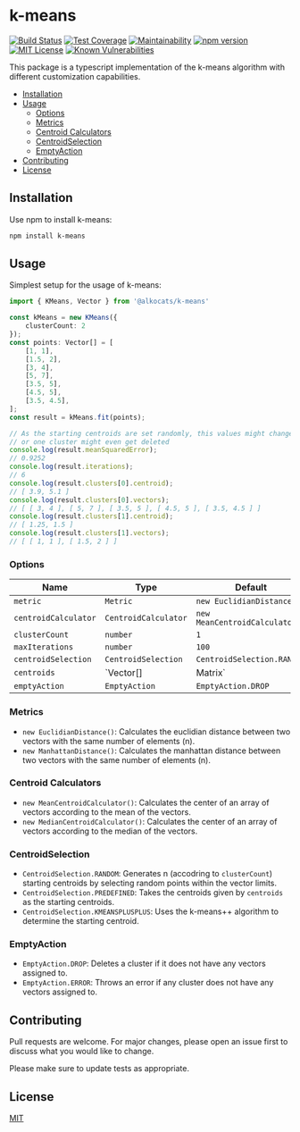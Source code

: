 # k-means

[![Build Status](https://travis-ci.org/alkocats/k-means.svg?branch=master)](https://travis-ci.org/alkocats/k-means)
[![Test Coverage](https://api.codeclimate.com/v1/badges/35aa6a4af9216b9fd46f/test_coverage)](https://codeclimate.com/github/alkocats/k-means/test_coverage)
[![Maintainability](https://api.codeclimate.com/v1/badges/35aa6a4af9216b9fd46f/maintainability)](https://codeclimate.com/github/alkocats/k-means/maintainability)
[![npm version](https://badge.fury.io/js/%40alkocats%2Fk-means.svg)](https://badge.fury.io/js/%40alkocats%2Fk-means)
[![MIT License](https://img.shields.io/github/license/alkocats/k-means.svg)](https://github.com/alkocats/k-means/blob/master/LICENSE)
[![Known Vulnerabilities](https://snyk.io/test/github/alkocats/k-means/badge.svg)](https://snyk.io/test/github/alkocats/k-means)

This package is a typescript implementation of the k-means algorithm with different customization capabilities.

- [Installation](#installation)
- [Usage](#usage)
  - [Options](#options)
  - [Metrics](#metrics)
  - [Centroid Calculators](#centroid-calculators)
  - [CentroidSelection](#centroidselection)
  - [EmptyAction](#emptyaction)
- [Contributing](#contributing)
- [License](#license)

## Installation

Use npm to install k-means:

```bash
npm install k-means
```

## Usage

Simplest setup for the usage of k-means:

```typescript
import { KMeans, Vector } from '@alkocats/k-means'

const kMeans = new KMeans({
    clusterCount: 2
});
const points: Vector[] = [
    [1, 1],
    [1.5, 2],
    [3, 4],
    [5, 7],
    [3.5, 5],
    [4.5, 5],
    [3.5, 4.5],
];
const result = kMeans.fit(points);

// As the starting centroids are set randomly, this values might change
// or one cluster might even get deleted
console.log(result.meanSquaredError);
// 0.9252
console.log(result.iterations);
// 6
console.log(result.clusters[0].centroid);
// [ 3.9, 5.1 ]
console.log(result.clusters[0].vectors);
// [ [ 3, 4 ], [ 5, 7 ], [ 3.5, 5 ], [ 4.5, 5 ], [ 3.5, 4.5 ] ]
console.log(result.clusters[1].centroid);
// [ 1.25, 1.5 ]
console.log(result.clusters[1].vectors);
// [ [ 1, 1 ], [ 1.5, 2 ] ]
```

### Options

| Name                 | Type                 | Default                        |
| -------------------- | -------------------- | ------------------------------ |
| `metric`             | `Metric`             | `new EuclidianDistance()`      |
| `centroidCalculator` | `CentroidCalculator` | `new MeanCentroidCalculator()` |
| `clusterCount`       | `number`             | `1`                            |
| `maxIterations`      | `number`             | `100`                          |
| `centroidSelection`  | `CentroidSelection`  | `CentroidSelection.RANDOM`     |
| `centroids`          | `Vector[] | Matrix`  | `null`                         |
| `emptyAction`        | `EmptyAction`        | `EmptyAction.DROP`             |

### Metrics

- `new EuclidianDistance()`: Calculates the euclidian distance between two vectors with the same number of elements (n).
- `new ManhattanDistance()`: Calculates the manhattan distance between two vectors with the same number of elements (n).

### Centroid Calculators

- `new MeanCentroidCalculator()`: Calculates the center of an array of vectors according to the mean of the vectors.
- `new MedianCentroidCalculator()`: Calculates the center of an array of vectors according to the median of the vectors.

### CentroidSelection

- `CentroidSelection.RANDOM`: Generates n (accodring to `clusterCount`) starting centroids by selecting random points within the vector limits.
- `CentroidSelection.PREDEFINED`: Takes the centroids given by `centroids` as the starting centroids.
- `CentroidSelection.KMEANSPLUSPLUS`: Uses the k-means++ algorithm to determine the starting centroid.

### EmptyAction

- `EmptyAction.DROP`: Deletes a cluster if it does not have any vectors assigned to.
- `EmptyAction.ERROR`: Throws an error if any cluster does not have any vectors assigned to.

## Contributing

Pull requests are welcome. For major changes, please open an issue first to discuss what you would like to change.

Please make sure to update tests as appropriate.

## License

[MIT](https://choosealicense.com/licenses/mit/)
